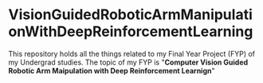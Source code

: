 # VisionGuidedRoboticArmManipulationWithDeepReinforcementLearning
This repository holds all the things related to my Final Year Project (FYP) of my Undergrad studies. The topic of my FYP is "**Computer Vision Guided Robotic Arm Maipulation with Deep Reinforcement Learnign**"
